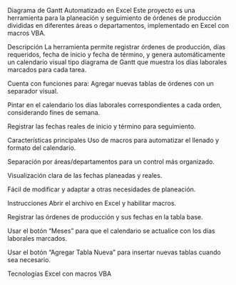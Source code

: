 Diagrama de Gantt Automatizado en Excel
Este proyecto es una herramienta para la planeación y seguimiento de órdenes de producción divididas en diferentes áreas o departamentos, implementado en Excel con macros VBA.

Descripción
La herramienta permite registrar órdenes de producción, días requeridos, fecha de inicio y fecha de término, y genera automáticamente un calendario visual tipo diagrama de Gantt que muestra los días laborales marcados para cada tarea.

Cuenta con funciones para:
Agregar nuevas tablas de órdenes con un separador visual.

Pintar en el calendario los días laborales correspondientes a cada orden, considerando fines de semana.

Registrar las fechas reales de inicio y término para seguimiento.

Características principales
Uso de macros para automatizar el llenado y formato del calendario.

Separación por áreas/departamentos para un control más organizado.

Visualización clara de las fechas planeadas y reales.

Fácil de modificar y adaptar a otras necesidades de planeación.

Instrucciones
Abrir el archivo en Excel y habilitar macros.

Registrar las órdenes de producción y sus fechas en la tabla base.

Usar el botón “Meses” para que el calendario se actualice con los días laborales marcados.

Usar el botón “Agregar Tabla Nueva” para insertar nuevas tablas cuando sea necesario.

Tecnologías
Excel con macros VBA
